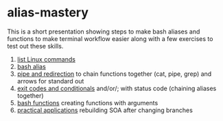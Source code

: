 # alias-mastery
This is a short presentation showing steps to make bash aliases and functions to make terminal workflow easier along with a few exercises to test out these skills.

 1. [list Linux commands](1-linuxCommands.md)
 2. [bash alias](2-alias.md)
 3. [pipe and redirection](3-pipeAndRedirection.md) to chain functions together (cat, pipe, grep) and arrows for standard out
 4. [exit codes and conditionals](4-exitCodesAndConditionals.md) and/or/; with status code (chaining aliases together)
 5. [bash functions](5-function.md) creating functions with arguments
 6. [practical applications](6-practicalApplications.md) rebuilding SOA after changing branches
 
